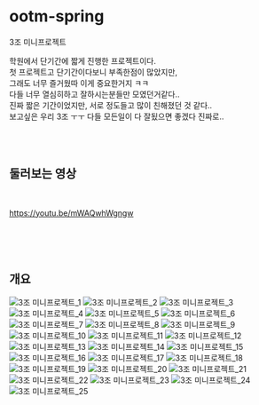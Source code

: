 # ootm-spring
3조 미니프로젝트 

학원에서 단기간에 짧게 진행한 프로젝트이다.<br>
첫 프로젝트고 단기간이다보니 부족한점이 많았지만, <br>
그래도 너무 즐거웠따 이게 중요한거지 ㅋㅋ<br>
다들 너무 열심히하고 잘하시는분들만 모였던거같다..<br>
진짜 짧은 기간이었지만, 서로 정도들고 많이 친해졌던 것 같다..<br>
보고싶은 우리 3조 ㅜㅜ 다들 모든일이 다 잘됬으면 좋겠다 진짜로..<br>

<br><br>

## 둘러보는 영상

<br>

https://youtu.be/mWAQwhWgngw

<br>
<br><br>

## 개요

![3조 미니프로젝트_1](https://github.com/parkjunhoo/ootm-spring/assets/56852562/cb18841e-2bc4-4edf-99df-ea8008238cf4)
![3조 미니프로젝트_2](https://github.com/parkjunhoo/ootm-spring/assets/56852562/46eb58fa-a0b1-440a-90cc-2af30be38bf5)
![3조 미니프로젝트_3](https://github.com/parkjunhoo/ootm-spring/assets/56852562/cfa76e24-10b1-4ff7-91aa-ad7363d838fc)
![3조 미니프로젝트_4](https://github.com/parkjunhoo/ootm-spring/assets/56852562/d589fca8-ebe9-4126-a84a-633831b2543d)
![3조 미니프로젝트_5](https://github.com/parkjunhoo/ootm-spring/assets/56852562/c3343291-91ab-47e8-be9b-9f222f9e1666)
![3조 미니프로젝트_6](https://github.com/parkjunhoo/ootm-spring/assets/56852562/7a46f823-8e4a-4f65-9908-b3b6add07d1c)
![3조 미니프로젝트_7](https://github.com/parkjunhoo/ootm-spring/assets/56852562/ef155de0-25c5-402e-b64b-a80e359725e9)
![3조 미니프로젝트_8](https://github.com/parkjunhoo/ootm-spring/assets/56852562/35cbe139-e33b-423b-a9ac-5cd311a8f0d8)
![3조 미니프로젝트_9](https://github.com/parkjunhoo/ootm-spring/assets/56852562/f2fe47a4-2de2-435f-b421-ab51970faa70)
![3조 미니프로젝트_10](https://github.com/parkjunhoo/ootm-spring/assets/56852562/68604595-6a75-49e1-a954-a40258d06b4b)
![3조 미니프로젝트_11](https://github.com/parkjunhoo/ootm-spring/assets/56852562/f8bfb969-d295-4f3e-844e-a3c9f981d937)
![3조 미니프로젝트_12](https://github.com/parkjunhoo/ootm-spring/assets/56852562/5ebd044e-037c-428f-af31-fdc4b9d5fe2b)
![3조 미니프로젝트_13](https://github.com/parkjunhoo/ootm-spring/assets/56852562/a26e9278-a8c8-43a4-9f0f-9e44533998b6)
![3조 미니프로젝트_14](https://github.com/parkjunhoo/ootm-spring/assets/56852562/a5ee0b6c-69e1-438d-b187-b1f7653e4bd7)
![3조 미니프로젝트_15](https://github.com/parkjunhoo/ootm-spring/assets/56852562/6527d9d9-eb74-4a4b-9bfa-6e6548699fe6)
![3조 미니프로젝트_16](https://github.com/parkjunhoo/ootm-spring/assets/56852562/a4acce10-8d16-411c-80ed-a56157ff2eee)
![3조 미니프로젝트_17](https://github.com/parkjunhoo/ootm-spring/assets/56852562/0cef49ed-aa05-4379-921d-80a0788fd729)
![3조 미니프로젝트_18](https://github.com/parkjunhoo/ootm-spring/assets/56852562/a96cbf76-ac77-4069-b8bb-bdb258c6a031)
![3조 미니프로젝트_19](https://github.com/parkjunhoo/ootm-spring/assets/56852562/728680d6-5332-4163-a6d7-86de90d7673e)
![3조 미니프로젝트_20](https://github.com/parkjunhoo/ootm-spring/assets/56852562/c0f1db2a-f30b-4dc4-bb43-f6d43fd1dd5f)
![3조 미니프로젝트_21](https://github.com/parkjunhoo/ootm-spring/assets/56852562/fd3f9987-6e7b-41c7-a3e0-ba1b3ac7e1b5)
![3조 미니프로젝트_22](https://github.com/parkjunhoo/ootm-spring/assets/56852562/56d7e1e4-ba76-473e-a05b-9c343e0581aa)
![3조 미니프로젝트_23](https://github.com/parkjunhoo/ootm-spring/assets/56852562/8c07f97e-d08e-46a1-856b-44d8b11791a6)
![3조 미니프로젝트_24](https://github.com/parkjunhoo/ootm-spring/assets/56852562/d6197964-2cba-401d-9a7c-b7e8003ef841)
![3조 미니프로젝트_25](https://github.com/parkjunhoo/ootm-spring/assets/56852562/27fc8f86-d021-4ad8-951e-5e094ee649a5)
